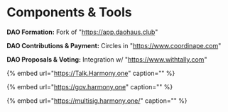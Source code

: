 # Components & Tools

**DAO Formation:** Fork of "https://app.daohaus.club"

**DAO Contributions & Payment:** Circles in "https://www.coordinape.com"

**DAO Proposals & Voting:** Integration w/ "https://www.withtally.com"



{% embed url="https://Talk.Harmony.one" caption="" %}

{% embed url="https://gov.harmony.one" caption="" %}

{% embed url="https://multisig.harmony.one/" caption="" %}

